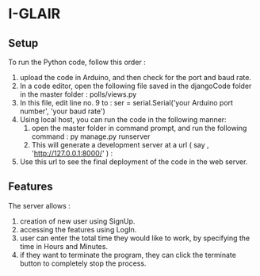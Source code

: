 # I-GLAIR

## Setup
To run the Python code, follow this order : 
  1. upload the code in Arduino, and then check for the port and baud rate.
  2. In a code editor, open the  following file saved in the djangoCode folder in the master folder :
     polls/views.py
  3. In this file, edit line no. 9 to :
        ser = serial.Serial('your Arduino port number', 'your baud rate')
  4. Using local host, you can run the code in the following manner:
     1. open the master folder in command prompt, and run the following command : 
          py manage.py runserver
     2. This will generate a development server at a url ( say , 'http://127.0.0.1:8000/' ) :
  5. Use this url to see the final deployment of the code in the web server.
## Features
The server allows :
  1. creation of new user using SignUp.
  2. accessing the features using LogIn.
  3. user can enter the total time they would like to work, by specifying the time in Hours and Minutes.
  4. if they want to terminate the program, they can click the terminate button to completely stop the process.
